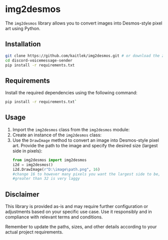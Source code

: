 # img2desmos 
The `img2desmos` library allows you to convert images into Desmos-style pixel art using Python.

## Installation


```bash
git clone https://github.com/kaitlek/img2desmos.git # or download the zip with the "Code" button above
cd discord-voicemessage-sender
pip install -r requirements.txt
```

## Requirements

Install the required dependencies using the following command:
```bash
pip install -r requirements.txt` 
```

## Usage 

1.  Import the `img2desmos` class from the `img2desmos` module:
2.  Create an instance of the `img2desmos` class:
3.  Use the `DrawImage` method to convert an image into Desmos-style pixel art. Provide the path to the image and specify the desired size (largest side in pixels):
    ```python
	from img2desmos import img2desmos
	i2d = img2desmos()
	i2d.DrawImage(r"D:\image\path.png", 16)  
	#change 16 to however many pixels you want the largest side to be, 
	#greater than 32 is very laggy
	```



## Disclaimer

This library is provided as-is and may require further configuration or adjustments based on your specific use case. Use it responsibly and in compliance with relevant terms and conditions.

Remember to update the paths, sizes, and other details according to your actual project requirements.
